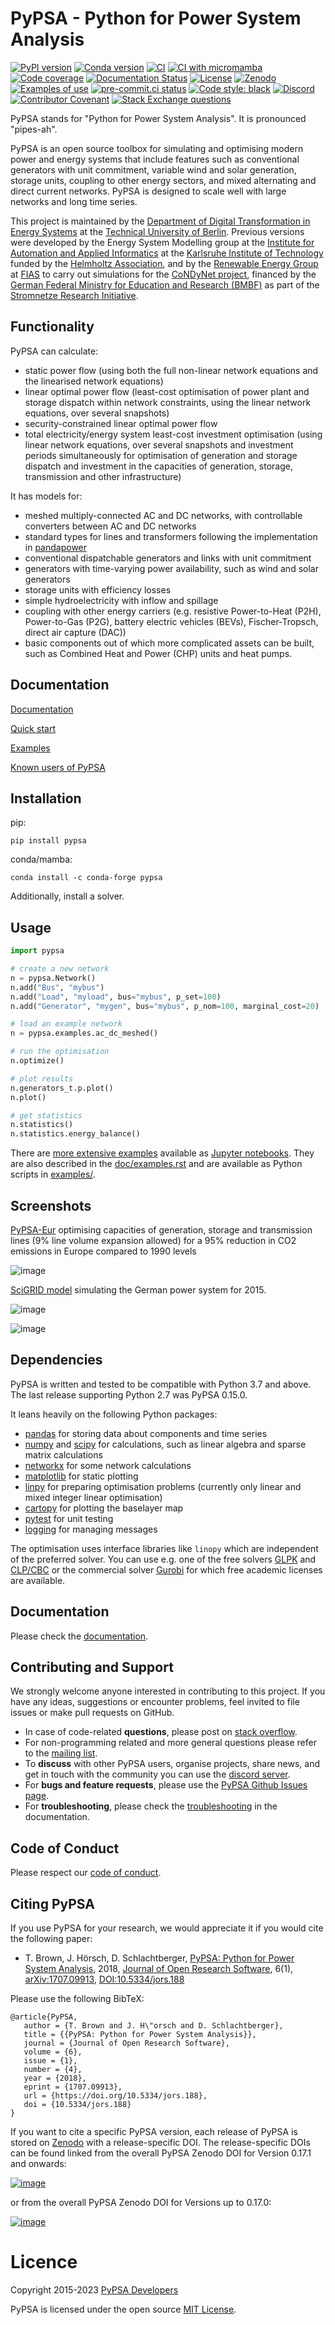 # PyPSA - Python for Power System Analysis


[![PyPI version](https://img.shields.io/pypi/v/pypsa.svg)](https://pypi.python.org/pypi/pypsa)
[![Conda version](https://img.shields.io/conda/vn/conda-forge/pypsa.svg)](https://anaconda.org/conda-forge/pypsa)
[![CI](https://github.com/pypsa/pypsa/actions/workflows/CI.yml/badge.svg)](https://github.com/pypsa/pypsa/actions/workflows/CI.yml)
[![CI with micromamba](https://github.com/pypsa/pypsa/actions/workflows/CI-micromamba.yml/badge.svg)](https://github.com/pypsa/pypsa/actions/workflows/CI-conda.yml)
[![Code coverage](https://codecov.io/gh/PyPSA/PyPSA/branch/master/graph/badge.svg?token=kCpwJiV6Jr)](https://codecov.io/gh/PyPSA/PyPSA)
[![Documentation Status](https://readthedocs.org/projects/pypsa/badge/?version=latest)](https://pypsa.readthedocs.io/en/latest/?badge=latest)
[![License](https://img.shields.io/pypi/l/pypsa.svg)](LICENSE.txt)
[![Zenodo](https://zenodo.org/badge/DOI/10.5281/zenodo.3946412.svg)](https://doi.org/10.5281/zenodo.3946412)
[![Examples of use](https://mybinder.org/badge_logo.svg)](https://mybinder.org/v2/gh/PyPSA/PyPSA/master?filepath=examples%2Fnotebooks)
[![pre-commit.ci status](https://results.pre-commit.ci/badge/github/PyPSA/PyPSA/master.svg)](https://results.pre-commit.ci/latest/github/PyPSA/PyPSA/master)
[![Code style: black](https://img.shields.io/badge/code%20style-black-000000.svg)](https://github.com/psf/black)
[![Discord](https://img.shields.io/discord/911692131440148490?logo=discord)](https://discord.gg/AnuJBk23FU)
[![Contributor Covenant](https://img.shields.io/badge/Contributor%20Covenant-2.1-4baaaa.svg)](CODE_OF_CONDUCT.md)
[![Stack Exchange questions](https://img.shields.io/stackexchange/stackoverflow/t/pypsa)](https://stackoverflow.com/questions/tagged/pypsa)

PyPSA stands for "Python for Power System Analysis". It is pronounced
"pipes-ah".

PyPSA is an open source toolbox for simulating and optimising modern power and
energy systems that include features such as conventional generators with unit
commitment, variable wind and solar generation, storage units, coupling to other
energy sectors, and mixed alternating and direct current networks. PyPSA is
designed to scale well with large networks and long time series.

This project is maintained by the [Department of Digital Transformation in
Energy Systems](https://tub-ensys.github.io) at the [Technical University of
Berlin](https://www.tu.berlin). Previous versions were developed by the Energy
System Modelling group at the [Institute for Automation and Applied
Informatics](https://www.iai.kit.edu/english/index.php) at the [Karlsruhe
Institute of Technology](http://www.kit.edu/english/index.php) funded by the
[Helmholtz Association](https://www.helmholtz.de/en/), and by the [Renewable
Energy
Group](https://fias.uni-frankfurt.de/physics/schramm/renewable-energy-system-and-network-analysis/)
at [FIAS](https://fias.uni-frankfurt.de/) to carry out simulations for the
[CoNDyNet project](http://condynet.de/), financed by the [German Federal
Ministry for Education and Research (BMBF)](https://www.bmbf.de/en/index.html)
as part of the [Stromnetze Research
Initiative](http://forschung-stromnetze.info/projekte/grundlagen-und-konzepte-fuer-effiziente-dezentrale-stromnetze/).

## Functionality

PyPSA can calculate:

-   static power flow (using both the full non-linear network equations and the
    linearised network equations)
-   linear optimal power flow (least-cost optimisation of power plant and
    storage dispatch within network constraints, using the linear network
    equations, over several snapshots)
-   security-constrained linear optimal power flow
-   total electricity/energy system least-cost investment optimisation (using
    linear network equations, over several snapshots and investment periods
    simultaneously for optimisation of generation and storage dispatch and
    investment in the capacities of generation, storage, transmission and other
    infrastructure)

It has models for:

-   meshed multiply-connected AC and DC networks, with controllable converters
    between AC and DC networks
-   standard types for lines and transformers following the implementation in
    [pandapower](https://www.pandapower.org/)
-   conventional dispatchable generators and links with unit commitment
-   generators with time-varying power availability, such as wind and solar
    generators
-   storage units with efficiency losses
-   simple hydroelectricity with inflow and spillage
-   coupling with other energy carriers (e.g. resistive Power-to-Heat (P2H),
    Power-to-Gas (P2G), battery electric vehicles (BEVs), Fischer-Tropsch,
    direct air capture (DAC))
-   basic components out of which more complicated assets can be built, such as
    Combined Heat and Power (CHP) units and heat pumps.

## Documentation

[Documentation](https://pypsa.readthedocs.io/en/latest/index.html)

[Quick start](https://pypsa.readthedocs.io/en/latest/quick_start.html)

[Examples](https://pypsa.readthedocs.io/en/latest/examples-basic.html)

[Known users of
PyPSA](https://pypsa.readthedocs.io/en/latest/users.html)

## Installation

pip:

```pip install pypsa```

conda/mamba:

```conda install -c conda-forge pypsa```

Additionally, install a solver.

## Usage

```py
import pypsa

# create a new network
n = pypsa.Network()
n.add("Bus", "mybus")
n.add("Load", "myload", bus="mybus", p_set=100)
n.add("Generator", "mygen", bus="mybus", p_nom=100, marginal_cost=20)

# load an example network
n = pypsa.examples.ac_dc_meshed()

# run the optimisation
n.optimize()

# plot results
n.generators_t.p.plot()
n.plot()

# get statistics
n.statistics()
n.statistics.energy_balance()
```

There are [more extensive
examples](https://pypsa.readthedocs.io/en/latest/examples-basic.html) available
as [Jupyter notebooks](https://jupyter.org/). They are also described in the
[doc/examples.rst](doc/examples.rst) and are available as Python scripts in
[examples/](examples/).

## Screenshots

[PyPSA-Eur](https://github.com/PyPSA/pypsa-eur) optimising capacities of
generation, storage and transmission lines (9% line volume expansion allowed)
for a 95% reduction in CO2 emissions in Europe compared to 1990 levels

![image](doc/img/elec_s_256_lv1.09_Co2L-3H.png)

[SciGRID model](https://power.scigrid.de/) simulating the German power system
for 2015.

![image](doc/img/stacked-gen_and_storage-scigrid.png)

![image](doc/img/lmp_and_line-loading.png)

## Dependencies

PyPSA is written and tested to be compatible with Python 3.7 and above.
The last release supporting Python 2.7 was PyPSA 0.15.0.

It leans heavily on the following Python packages:

-   [pandas](http://pandas.pydata.org/) for storing data about
    components and time series
-   [numpy](http://www.numpy.org/) and [scipy](http://scipy.org/) for
    calculations, such as linear algebra and sparse matrix calculations
-   [networkx](https://networkx.github.io/) for some network
    calculations
-   [matplotlib](https://matplotlib.org/) for static plotting
-   [linpy](https://github.com/PyPSA/linopy) for preparing optimisation problems
    (currently only linear and mixed integer linear optimisation)
-   [cartopy](https://scitools.org.uk/cartopy) for plotting the
    baselayer map
-   [pytest](http://pytest.org/) for unit testing
-   [logging](https://docs.python.org/3/library/logging.html) for
    managing messages

The optimisation uses interface libraries like `linopy` which are
independent of the preferred solver. You can use e.g. one of the free
solvers [GLPK](https://www.gnu.org/software/glpk/) and
[CLP/CBC](https://github.com/coin-or/Cbc/) or the commercial solver
[Gurobi](http://www.gurobi.com/) for which free academic licenses are
available.

## Documentation

Please check the [documentation](https://pypsa.readthedocs.io).

## Contributing and Support

We strongly welcome anyone interested in contributing to this project. If you have any ideas, suggestions or encounter problems, feel invited to file issues or make pull requests on GitHub.

-   In case of code-related **questions**, please post on [stack overflow](https://stackoverflow.com/questions/tagged/pypsa).
-   For non-programming related and more general questions please refer to the [mailing list](https://groups.google.com/group/pypsa).
-   To **discuss** with other PyPSA users, organise projects, share news, and get in touch with the community you can use the [discord server](https://discord.gg/AnuJBk23FU).
-   For **bugs and feature requests**, please use the [PyPSA Github Issues page](https://github.com/PyPSA/PyPSA/issues).
-   For **troubleshooting**, please check the [troubleshooting](https://pypsa.readthedocs.io/en/latest/troubleshooting.html) in the documentation.

## Code of Conduct

Please respect our [code of conduct](CODE_OF_CONDUCT.md).

## Citing PyPSA

If you use PyPSA for your research, we would appreciate it if you would
cite the following paper:

-   T. Brown, J. Hörsch, D. Schlachtberger, [PyPSA: Python for Power
    System Analysis](https://arxiv.org/abs/1707.09913), 2018, [Journal
    of Open Research
    Software](https://openresearchsoftware.metajnl.com/), 6(1),
    [arXiv:1707.09913](https://arxiv.org/abs/1707.09913),
    [DOI:10.5334/jors.188](https://doi.org/10.5334/jors.188)

Please use the following BibTeX:

    @article{PyPSA,
       author = {T. Brown and J. H\"orsch and D. Schlachtberger},
       title = {{PyPSA: Python for Power System Analysis}},
       journal = {Journal of Open Research Software},
       volume = {6},
       issue = {1},
       number = {4},
       year = {2018},
       eprint = {1707.09913},
       url = {https://doi.org/10.5334/jors.188},
       doi = {10.5334/jors.188}
    }

If you want to cite a specific PyPSA version, each release of PyPSA is
stored on [Zenodo](https://zenodo.org/) with a release-specific DOI. The
release-specific DOIs can be found linked from the overall PyPSA Zenodo
DOI for Version 0.17.1 and onwards:

[![image](https://zenodo.org/badge/DOI/10.5281/zenodo.3946412.svg)](https://doi.org/10.5281/zenodo.3946412)

or from the overall PyPSA Zenodo DOI for Versions up to 0.17.0:

[![image](https://zenodo.org/badge/DOI/10.5281/zenodo.786605.svg)](https://doi.org/10.5281/zenodo.786605)

# Licence

Copyright 2015-2023 [PyPSA
Developers](https://pypsa.readthedocs.io/en/latest/developers.html)

PyPSA is licensed under the open source [MIT
License](https://github.com/PyPSA/PyPSA/blob/master/LICENSE.txt).
